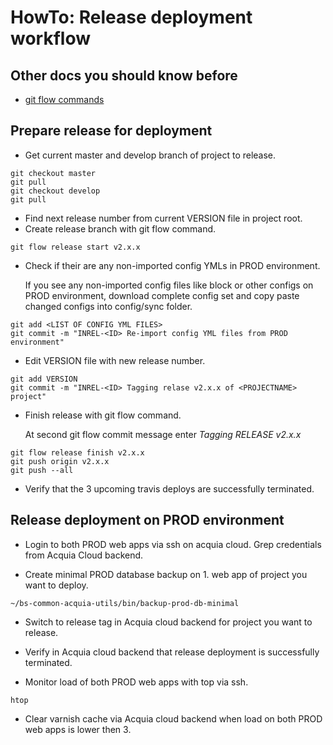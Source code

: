 # HowTo: Release deployment workflow

## Other docs you should know before

* [git flow commands](https://danielkummer.github.io/git-flow-cheatsheet/)

## Prepare release for deployment

* Get current master and develop branch of project to release.

~~~
git checkout master
git pull
git checkout develop
git pull
~~~

* Find next release number from current VERSION file in project root.
* Create release branch with git flow command.

~~~
git flow release start v2.x.x
~~~

* Check if their are any non-imported config YMLs in PROD environment.

    If you see any non-imported config files like block or other configs on PROD environment,
    download complete config set and copy paste changed configs into config/sync folder.
    
~~~
git add <LIST OF CONFIG YML FILES>
git commit -m "INREL-<ID> Re-import config YML files from PROD environment"
~~~
    
* Edit VERSION file with new release number.

~~~
git add VERSION
git commit -m "INREL-<ID> Tagging relase v2.x.x of <PROJECTNAME> project"
~~~

* Finish release with git flow command.

    At second git flow commit message enter *Tagging RELEASE v2.x.x*

~~~
git flow release finish v2.x.x
git push origin v2.x.x
git push --all
~~~

* Verify that the 3 upcoming travis deploys are successfully terminated.

## Release deployment on PROD environment

* Login to both PROD web apps via ssh on acquia cloud. Grep credentials from Acquia Cloud backend.

* Create minimal PROD database backup on 1. web app of project you want to deploy.

~~~
~/bs-common-acquia-utils/bin/backup-prod-db-minimal
~~~

* Switch to release tag in Acquia cloud backend for project you want to release.

* Verify in Acquia cloud backend that release deployment is successfully terminated.

* Monitor load of both PROD web apps with top via ssh.

~~~
htop
~~~

* Clear varnish cache via Acquia cloud backend when load on both PROD web apps is lower then 3.